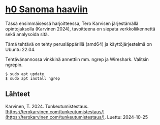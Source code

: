 # [h0 Sanoma haaviin](https://terokarvinen.com/tunkeutumistestaus/#h0-sanoma-haaviin)
Tässä ensimmäisessä harjoitteessa, Tero Karvisen järjestämällä opintojaksolla (Karvinen 2024), tavoitteena on siepata verkkoliikennettä sekä analysoida sitä.

Tämä tehtävä on tehty perusläppärillä (amd64) ja käyttöjärjestelmä on Ubuntu 22.04.

Tehtävänannossa vinkkinä annettiin mm. ngrep ja Wireshark. Valitsin ngrepin.

	$ sudo apt update
	$ sudo apt install ngrep

## Lähteet
Karvinen, T. 2024. Tunkeutumistestaus. [https://terokarvinen.com/tunkeutumistestaus/](https://terokarvinen.com/tunkeutumistestaus/). Luettu: 2024-10-25
